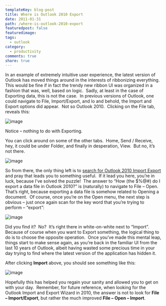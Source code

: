 ```yaml
---
templateKey: blog-post
title: Where is Outlook 2010 Export
date: 2011-01-31
path: /where-is-outlook-2010-export
featuredpost: false
featuredimage:
tags:
  - outlook
category:
  - productivity
comments: true
share: true
---
```


In an example of extremely intuitive user experience, the latest version of Outlook has moved things around in the interests of ribbonizing everything.  This would be fine if in fact the trendy new ribbon UI was organized in a fashion that was, well, based on logic.  Sadly, at least in the case of Exporting data, this is not the case.  In previous versions of Outlook, one could navigate to File, Import/Export, and lo and behold, the Import and Export options did appear.  Not so Outlook 2010.  Clicking on the File tab, reveals this:

![image](/img/image_3.png "image")

Notice – nothing to do with Exporting. 

You can click around on some of the other tabs.  Home, Send / Receive, hey, it could be under Folder, and finally in desperation, View.  But no, it’s not there.

![image](/img/image_9.png "image")

So from there, the only thing left is to [search for Outlook 2010 Import Export](http://stevesmithblog.com/blog/where-is-outlook-2010-export) and pray that leads you to something useful.  If it lead you here, you’re in luck, because I’ve solved the puzzle!  The answer to “How (the $%@#) do I export a data file in Outlook 2010?” is (naturally) to navigate to File – Open.  That’s right, because exporting a data file is somehow related to Opening a document.  Of course, once you’re on the Open menu, the next step is obvious – just once again scan for the key word that you’re trying to perform – “export”:

![image](/img/image_12.png "image")

Did you find it?  No?  It’s right there in white-on-white next to “Import”.  Because of course when you want to Export something, the logical thing to do is to choose the opposite operation.  Once you’ve made this mental leap, things start to make sense again, as you’re back in the familiar UI from the last 10 years of Outlook, albeit having wasted some precious time in your day trying to find where the latest version of the application has hidden it.

After clicking **Import** above, you should see something like this:

![image](/img/image_15.png "image")

Hopefully this has helped you regain your sanity and allowed you to get on with your day.  Remember, for future reference, when looking for the Outlook Import and Export Wizard in 2010, the answer is not to look for **File – Import/Export**, but rather the much improved **File – Open – Import**.
